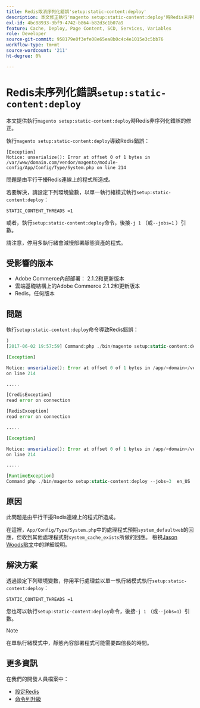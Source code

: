 ```yaml
---
title: Redis取消序列化錯誤'setup:static-content:deploy'
description: 本文修正執行'magento setup:static-content:deploy'時Redis未序列化錯誤。
exl-id: 4bc88933-3bf9-4742-b864-b82d3c1b07a9
feature: Cache, Deploy, Page Content, SCD, Services, Variables
role: Developer
source-git-commit: 958179e0f3efe08e65ea8b0c4c4e1015e3c5bb76
workflow-type: tm+mt
source-wordcount: '211'
ht-degree: 0%

---
```


# Redis未序列化錯誤`setup:static-content:deploy`

本文提供執行`magento setup:static-content:deploy`時Redis非序列化錯誤的修正。

執行`magento setup:static-content:deploy`導致Redis錯誤：

```
[Exception]
Notice: unserialize(): Error at offset 0 of 1 bytes in
/var/www/domain.com/vendor/magento/module-config/App/Config/Type/System.php on line 214
```

問題是由平行干擾Redis連線上的程式所造成。

若要解決，請設定下列環境變數，以單一執行緒模式執行`setup:static-content:deploy`：

```
STATIC_CONTENT_THREADS =1
```

或者，執行`setup:static-content:deploy`命令，後接`-j 1` （或`--jobs=1` ）引數。

請注意，停用多執行緒會減慢部署靜態資產的程式。

## 受影響的版本

* Adobe Commerce內部部署： 2.1.2和更新版本
* 雲端基礎結構上的Adobe Commerce 2.1.2和更新版本
* Redis，任何版本

## 問題

執行`setup:static-content:deploy`命令導致Redis錯誤：

```php
)
[2017-06-02 19:57:59] Command:php ./bin/magento setup:static-content:deploy --jobs=3  en_US

[Exception]

Notice: unserialize(): Error at offset 0 of 1 bytes in /app/<domain>/vendor/magento/module-config/App/Config/Type/System.php
on line 214

.....

[CredisException]
read error on connection

[RedisException]
read error on connection

.....

[Exception]

Notice: unserialize(): Error at offset 0 of 1 bytes in /app/<domain>/vendor/magento/module-config/App/Config/Type/System.php
on line 214

.....

[RuntimeException]
Command php ./bin/magento setup:static-content:deploy --jobs=3  en_US  returned code 3
```

## 原因

此問題是由平行干擾Redis連線上的程式所造成。

在這裡，`App/Config/Type/System.php`中的處理程式預期`system_defaultweb`的回應，但收到其他處理程式對`system_cache_exists`所做的回應。 檢視[Jason Woods貼文](https://github.com/magento/magento2/issues/9287#issuecomment-302362283)中的詳細說明。

## 解決方案

透過設定下列環境變數，停用平行處理並以單一執行緒模式執行`setup:static-content:deploy`：

```
STATIC_CONTENT_THREADS =1
```

您也可以執行`setup:static-content:deploy`命令，後接`-j 1` （或`--jobs=1`）引數。

>[!NOTE]
>
>在單執行緒模式中，靜態內容部署程式可能需要四倍長的時間。

## 更多資訊

在我們的開發人員檔案中：

* [設定Redis](https://experienceleague.adobe.com/docs/commerce-operations/configuration-guide/cache/redis/config-redis.html?lang=zh-Hant)
* [命令列升級](https://experienceleague.adobe.com/docs/commerce-operations/upgrade-guide/implementation/perform-upgrade.html?lang=zh-Hant)
